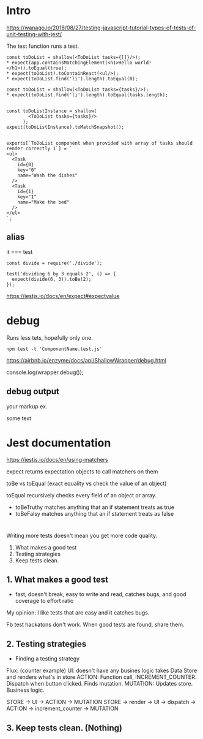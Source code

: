 # Intro
https://wanago.io/2018/08/27/testing-javascript-tutorial-types-of-tests-of-unit-testing-with-jest/

The test function runs a test.
```
const toDoList = shallow(<ToDoList tasks={[]}/>);
* expect(app.containsMatchingElement(<h1>Hello world!</h1>)).toEqual(true);
* expect(toDoList).toContainReact(<ul/>);
* expect(toDoList.find('li').length).toEqual(0);

const toDoList = shallow(<ToDoList tasks={tasks}/>);
* expect(toDoList.find('li').length).toEqual(tasks.length);


const toDoListInstance = shallow(
        <ToDoList tasks={tasks}/>
      );
expect(toDoListInstance).toMatchSnapshot();

     
exports[`ToDoList component when provided with array of tasks should render correctly 1`] = `
<ul>
  <Task
    id={0}
    key="0"
    name="Wash the dishes"
  />
  <Task
    id={1}
    key="1"
    name="Make the bed"
  />
</ul>
`;
```

## alias
it === test

```
const divide = require('./divide');
 
test('dividing 6 by 3 equals 2', () => {
  expect(divide(6, 3)).toBe(2);
});
```
https://jestjs.io/docs/en/expect#expectvalue


# debug

Runs less tets, hopefully only one.
```
npm test -t 'ComponentName.test.js'
```

https://airbnb.io/enzyme/docs/api/ShallowWrapper/debug.html

console.log(wrapper.debug());

## debug output
your markup
ex. <div>some text </div>

# Jest documentation
https://jestjs.io/docs/en/using-matchers

expect returns expectation objects to call matchers on them

toBe vs toEqual (exact equality vs check the value of an object)

toEqual recursively checks every field of an object or array.

* toBeTruthy matches anything that an if statement treats as true
* toBeFalsy matches anything that an if statement treats as false

#

Writing more tests doesn't mean you get more code quality.

1. What makes a good test
2. Testing strategies
3. Keep tests clean.

## 1. What makes a good test
* fast, doesn't break, easy to write and read, catches bugs, and good coverage to effort ratio

My opinion: I like tests that are easy and it catches bugs.

Fb test hackatons don't work. When good tests are found, share them.

## 2. Testing strategies
* Finding a testing strategy

Flux: (counter example)
UI: doesn't have any busines logic takes Data Store and renders what's in store
ACTION: Function call, INCREMENT_COUNTER. Dispatch when button clicked. Finds mutation.
MUTATION: Updates store. Business logic.
 
STORE -> UI -> ACTION -> MUTATION
STORE -> render -> UI -> dispatch -> ACTION -> increment_counter -> MUTATION


## 3. Keep tests clean. (Nothing)
